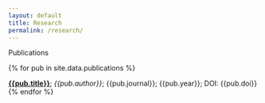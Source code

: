 ```yaml
---
layout: default
title: Research
permalink: /research/
---
```


<section class="hero">
  <div class="hero-body">
    <div class="title">Publications</div>
    <p class="subtitle mt-4">
      {% for pub in site.data.publications %}
        <div class="container is-fluid mt-2 mb-2">
          <a href="{{pub.url}}"><b>{{pub.title}}</b></a>;&nbsp;<i>{{pub.author}}</i>;&nbsp;{{pub.journal}};&nbsp;{{pub.year}};&nbsp;DOI: {{pub.doi}}
        </div>
      {% endfor %}
    </p>
  </div>
</section>
